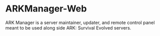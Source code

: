 # ARKManager-Web
ARK Manager is a server maintainer, updater, and remote control panel meant to be used along side ARK: Survival Evolved servers.
